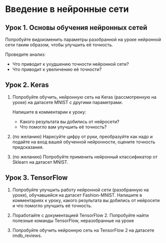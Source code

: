 # Введение в нейронные сети

## Урок 1. Основы обучения нейронных сетей

Попробуйте видоизменить параметры разобранной на уроке нейронной сети таким образом, чтобы улучшить её точность.

Проведите анализ:
- Что приводит к ухудшению точности нейронной сети?
- Что приводит к увеличению её точности?

## Урок 2. Keras

1. Попробуйте обучить, нейронную сеть на Keras (рассмотренную на уроке) на датасете MNIST с другими параметрами.
   
   Напишите в комментарии к уроку:
   - Какого результата вы добились от нейросети?
   - Что помогло вам улучшить её точность?

2. (по желанию) Нарисуйте цифру от руки, преобразуйте как надо и подайте на вход вашей обученной нейронности, оцените точность предсказания.

3. (по желанию) Попробуйте применить нейронный классификатор от Sklearn на датасет MNIST.

## Урок 3. TensorFlow

1. Попробуйте улучшить работу нейронной сети (разобранную на уроке), обучавшейся на датасет Fashion-MNIST. Напишите в комментариях к уроку, какого результата вы добились от нейросети и что помогло улучшить её точность.

2. Поработайте с документацией TensorFlow 2. Попробуйте найти полезные команды TensorFlow, неразобранные на уроке

3. Попробуйте обучить нейронную сеть на TensorFlow 2 на датасете imdb_reviews.
